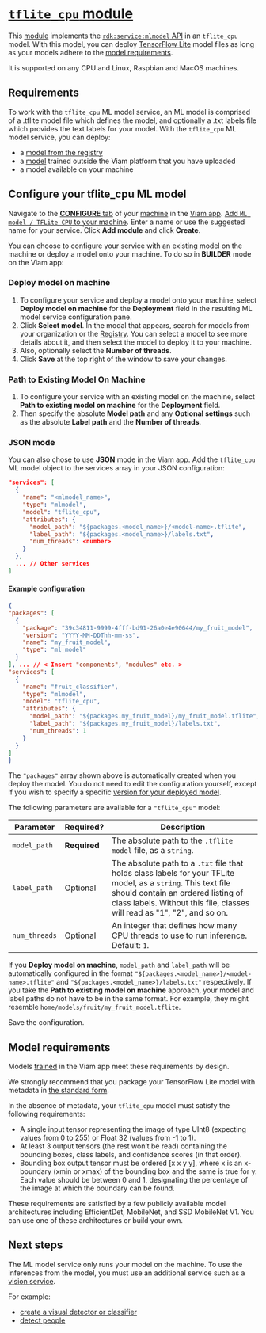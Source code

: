 # [`tflite_cpu` module](https://app.viam.com/module/viam/tflite_cpu)

This [module](https://docs.viam.com/registry/modular-resources/) implements the [`rdk:service:mlmodel` API](https://docs.viam.com/appendix/apis/services/ml/) in an `tflite_cpu` model.
With this model, you can deploy [TensorFlow Lite](https://www.tensorflow.org/lite) model files as long as your models adhere to the [model requirements](#model-requirements).
<!-- It is supported on any CPU and Linux, Raspbian, MacOS and Android machines. -->
It is supported on any CPU and Linux, Raspbian and MacOS machines.

## Requirements

To work with the `tflite_cpu` ML model service, an ML model is comprised of a .tflite model file which defines the model, and optionally a .txt labels file which provides the text labels for your model.
With the `tflite_cpu` ML model service, you can deploy:

- a [model from the registry](https://app.viam.com/registry)
- a [model](https://docs.viam.com/registry/ml-models/) trained outside the Viam platform that you have uploaded
- a model available on your machine

## Configure your tflite_cpu ML model

Navigate to the [**CONFIGURE** tab](https://docs.viam.com/configure/) of your [machine](https://docs.viam.com/fleet/machines/) in the [Viam app](https://app.viam.com/).
[Add `ML model / TFLite CPU` to your machine](https://docs.viam.com/configure/#services).
Enter a name or use the suggested name for your service.
Click **Add module** and click **Create**.

You can choose to configure your service with an existing model on the machine or deploy a model onto your machine. 
To do so in **BUILDER** mode on the Viam app:

### Deploy model on machine

1. To configure your service and deploy a model onto your machine, select **Deploy model on machine** for the **Deployment** field in the resulting ML model service configuration pane.
2. Click **Select model**.
   In the modal that appears, search for models from your organization or the [Registry](/registry/).
   You can select a model to see more details about it, and then select the model to deploy it to your machine.
3. Also, optionally select the **Number of threads**.
4. Click **Save** at the top right of the window to save your changes.

### Path to Existing Model On Machine

1. To configure your service with an existing model on the machine, select **Path to existing model on machine** for the **Deployment** field.
2. Then specify the absolute **Model path** and any **Optional settings** such as the absolute **Label path** and the **Number of threads**.

### JSON mode 

You can also chose to use **JSON** mode in the Viam app. Add the `tflite_cpu` ML model object to the services array in your JSON configuration:

```json {class="line-numbers linkable-line-numbers"}
"services": [
  {
    "name": "<mlmodel_name>",
    "type": "mlmodel",
    "model": "tflite_cpu",
    "attributes": {
      "model_path": "${packages.<model_name>}/<model-name>.tflite",
      "label_path": "${packages.<model_name>}/labels.txt",
      "num_threads": <number>
    }
  },
  ... // Other services
]
```

#### Example configuration

```json {class="line-numbers linkable-line-numbers"}
{
"packages": [
  {
    "package": "39c34811-9999-4fff-bd91-26a0e4e90644/my_fruit_model",
    "version": "YYYY-MM-DDThh-mm-ss",
    "name": "my_fruit_model",
    "type": "ml_model"
  }
], ... // < Insert "components", "modules" etc. >
"services": [
  {
    "name": "fruit_classifier",
    "type": "mlmodel",
    "model": "tflite_cpu",
    "attributes": {
      "model_path": "${packages.my_fruit_model}/my_fruit_model.tflite",
      "label_path": "${packages.my_fruit_model}/labels.txt",
      "num_threads": 1
    }
  }
]
}
```

The `"packages"` array shown above is automatically created when you deploy the model.
You do not need to edit the configuration yourself, except if you wish to specify a specific [version for your deployed model](https://docs.viam.com/registry/ml-models/#versions).

The following parameters are available for a `"tflite_cpu"` model:

| Parameter | Required? | Description |
| --------- | --------- | ----------- |
| `model_path` | **Required** | The absolute path to the `.tflite model` file, as a `string`. |
| `label_path` | Optional | The absolute path to a `.txt` file that holds class labels for your TFLite model, as a `string`. This text file should contain an ordered listing of class labels. Without this file, classes will read as "1", "2", and so on. |
| `num_threads` | Optional | An integer that defines how many CPU threads to use to run inference. Default: `1`. |


If you **Deploy model on machine**, `model_path` and `label_path` will be automatically configured in the format `"${packages.<model_name>}/<model-name>.tflite"` and `"${packages.<model_name>}/labels.txt"` respectively.
If you take the **Path to existing model on machine** approach, your model and label paths do not have to be in the same format.
For example, they might resemble `home/models/fruit/my_fruit_model.tflite`.

Save the configuration.

## Model requirements

Models [trained](https://docs.viam.com/how-tos/train-deploy-ml/) in the Viam app meet these requirements by design.

We strongly recommend that you package your TensorFlow Lite model with metadata in [the standard form](https://github.com/tensorflow/tflite-support/blob/560bc055c2f11772f803916cb9ca23236a80bf9d/tensorflow_lite_support/metadata/metadata_schema.fbs).

In the absence of metadata, your `tflite_cpu` model must satisfy the following requirements:

- A single input tensor representing the image of type UInt8 (expecting values from 0 to 255) or Float 32 (values from -1 to 1).
- At least 3 output tensors (the rest won’t be read) containing the bounding boxes, class labels, and confidence scores (in that order).
- Bounding box output tensor must be ordered [x x y y], where x is an x-boundary (xmin or xmax) of the bounding box and the same is true for y.
  Each value should be between 0 and 1, designating the percentage of the image at which the boundary can be found.

These requirements are satisfied by a few publicly available model architectures including EfficientDet, MobileNet, and SSD MobileNet V1.
You can use one of these architectures or build your own.

## Next steps

The ML model service only runs your model on the machine.
To use the inferences from the model, you must use an additional service such as a [vision service](/services/vision/).

For example:

- [create a visual detector or classifier](https://docs.viam.com/services/vision/mlmodel/)
- [detect people](https://docs.viam.com/how-tos/detect-people/)

